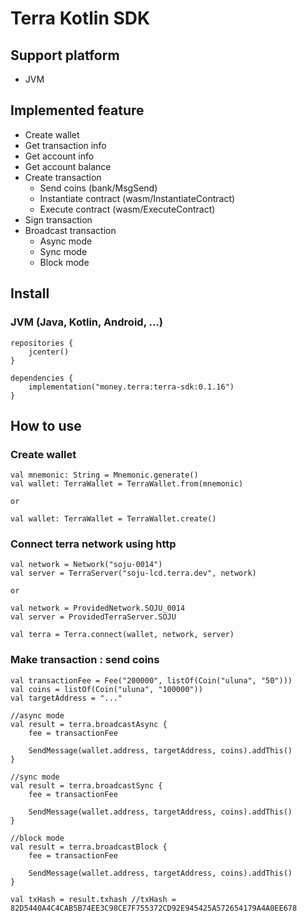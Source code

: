 # Terra Kotlin SDK

## Support platform
* JVM

## Implemented feature
* Create wallet
* Get transaction info
* Get account info
* Get account balance
* Create transaction
  * Send coins (bank/MsgSend)
  * Instantiate contract (wasm/InstantiateContract)
  * Execute contract (wasm/ExecuteContract)
* Sign transaction
* Broadcast transaction
  * Async mode
  * Sync mode
  * Block mode

## Install
### JVM (Java, Kotlin, Android, ...)
```
repositories {
    jcenter()
}

dependencies {
    implementation("money.terra:terra-sdk:0.1.16")
}
```

## How to use
### Create wallet
```
val mnemonic: String = Mnemonic.generate()
val wallet: TerraWallet = TerraWallet.from(mnemonic)

or

val wallet: TerraWallet = TerraWallet.create()
```
### Connect terra network using http
```
val network = Network("soju-0014")
val server = TerraServer("soju-lcd.terra.dev", network)

or 

val network = ProvidedNetwork.SOJU_0014
val server = ProvidedTerraServer.SOJU

val terra = Terra.connect(wallet, network, server)
```
### Make transaction : send coins
```
val transactionFee = Fee("200000", listOf(Coin("uluna", "50")))
val coins = listOf(Coin("uluna", "100000"))
val targetAddress = "..."

//async mode
val result = terra.broadcastAsync {
    fee = transactionFee

    SendMessage(wallet.address, targetAddress, coins).addThis()
}

//sync mode
val result = terra.broadcastSync {
    fee = transactionFee

    SendMessage(wallet.address, targetAddress, coins).addThis()
}

//block mode
val result = terra.broadcastBlock {
    fee = transactionFee

    SendMessage(wallet.address, targetAddress, coins).addThis()
}

val txHash = result.txhash //txHash = 82D5440A4C4CAB5B74EE3C98CE7F755372CD92E945425A572654179A4A0EE678
```
